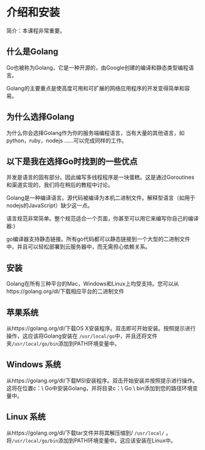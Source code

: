介绍和安装
========================

简介：本课程非常重要。

## 什么是Golang  

Go也被称为Golang，它是一种开源的，由Google创建的编译和静态类型编程语言。  

Golang的主要重点是使高度可用和可扩展的网络应用程序的开发变得简单和容易。  

## 为什么选择Golang   

为什么你会选择Golang作为你的服务端编程语言，当有大量的其他语言，如python，ruby，nodejs ......可以完成同样的工作。  

## 以下是我在选择Go时找到的一些优点  

并发是语言的固有部分。因此编写多线程程序是一块蛋糕。这是通过Goroutines和渠道实现的，我们将在稍后的教程中讨论。  

Golang是一种编译语言。源代码被编译为本机二进制文件。解释型语言（如用于nodejs的JavaScript）缺少这一点。  

语言规范非常简单。整个规范适合一个页面，你甚至可以用它来编写你自己的编译器:)    

go编译器支持静态链接。所有go代码都可以静态链接到一个大型的二进制文件中，并且可以轻松部署到云服务器中，而无需担心依赖关系。  

## 安装  

Golang在所有三种平台的Mac，Windows和Linux上均受支持。您可以从https://golang.org/dl/下载相应平台的二进制文件  

## 苹果系统  

从https://golang.org/dl/下载OS X安装程序。双击即可开始安装。按照提示进行操作，这应该将Golang安装在 `/usr/local/go`中，并且还将文件夹`/usr/local/go/bin`添加到PATH环境变量中。    

## Windows 系统   

从https://golang.org/dl/下载MSI安装程序。双击开始安装并按照提示进行操作。这将在位置c：\ Go中安装Golang，并将目录c：\ Go \ bin添加到您的路径环境变量中。   

## Linux 系统  

从https://golang.org/dl/下载tar文件并将其解压缩到/ `/usr/local/` 。将`/usr/local/go/bin`添加到PATH环境变量中。这应该安装在Linux中。     